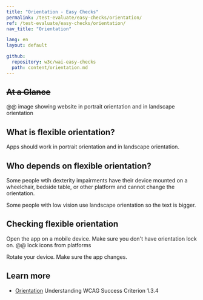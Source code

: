 ```yaml
---
title: "Orientation - Easy Checks"
permalink: /test-evaluate/easy-checks/orientation/
ref: /test-evaluate/easy-checks/orientation/
nav_title: "Orientation"

lang: en
layout: default

github:
  repository: w3c/wai-easy-checks
  path: content/orientation.md
---
```


## ~~At a Glance~~

@@ image showing website in portrait orientation and in landscape orientation

## What is flexible orientation?

Apps should work in portrait orientation and in landscape orientation.

## Who depends on flexible orientation?

Some people wtih dexterity impairments have their device mounted on a wheelchair, bedside table, or other platform and cannot change the orientation.

Some people with low vision use landscape orientation so the text is bigger.

## Checking flexible orientation

Open the app on a mobile device. Make sure you don't have orientation lock on. @@ lock icons from platforms

Rotate your device. Make sure the app changes.

## Learn more

* [Orientation](https://www.w3.org/WAI/WCAG22/Understanding/orientation.html) Understanding WCAG Success Criterion 1.3.4
